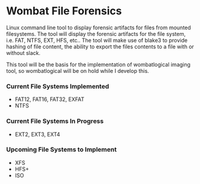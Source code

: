 # Wombat File Forensics
Linux command line tool to display forensic artifacts for files from mounted filesystems. The tool will display the forensic artifacts for the file system, i.e. FAT, NTFS, EXT, HFS, etc..
The tool will make use of blake3 to provide hashing of file content, the ability to export the files contents to a file with or without slack.

This tool will be the basis for the implementation of wombatlogical imaging tool, so wombatlogical will be on hold while I develop this.

### Current File Systems Implemented
* FAT12, FAT16, FAT32, EXFAT
* NTFS

### Current File Systems In Progress
* EXT2, EXT3, EXT4

### Upcoming File Systems to Implement
* XFS
* HFS+
* ISO

